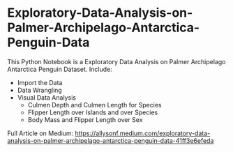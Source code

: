 # Exploratory-Data-Analysis-on-Palmer-Archipelago-Antarctica-Penguin-Data
This Python Notebook is a Exploratory Data Analysis on Palmer Archipelago Antarctica Penguin Dataset. Include:
  - Import the Data
  - Data Wrangling
  - Visual Data Analysis
     - Culmen Depth and Culmen Length for Species
     - Flipper Length over Islands and over Species
     - Body Mass and Flipper Length over Sex

Full Article on Medium: https://allysonf.medium.com/exploratory-data-analysis-on-palmer-archipelago-antarctica-penguin-data-41ff3e6efeda
